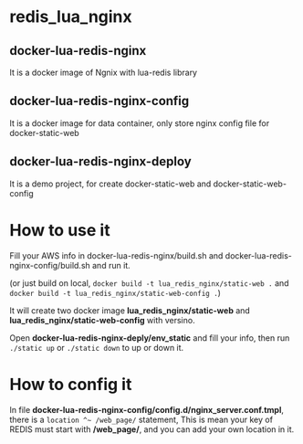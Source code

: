 # redis_lua_nginx

## docker-lua-redis-nginx
It is a docker image of Ngnix with lua-redis library

## docker-lua-redis-nginx-config
It is a docker image for data container, only store nginx config file for docker-static-web

## docker-lua-redis-nginx-deploy
It is a demo project, for create docker-static-web and docker-static-web-config

# How to use it
Fill your AWS info in docker-lua-redis-nginx/build.sh and docker-lua-redis-nginx-config/build.sh and run it.

(or just build on local, `docker build -t lua_redis_nginx/static-web .` and `docker build -t lua_redis_nginx/static-web-config .`)

It will create two docker image **lua_redis_nginx/static-web** and **lua_redis_nginx/static-web-config** with versino.

Open **docker-lua-redis-nginx-deply/env_static** and fill your info, then run `./static up` or `./static down` to up or down it.

# How to config it

In file **docker-lua-redis-nginx-config/config.d/nginx_server.conf.tmpl**, there is a `location ^~ /web_page/` statement, 
This is mean your key of REDIS must start with **/web_page/**, and you can add your own location in it.